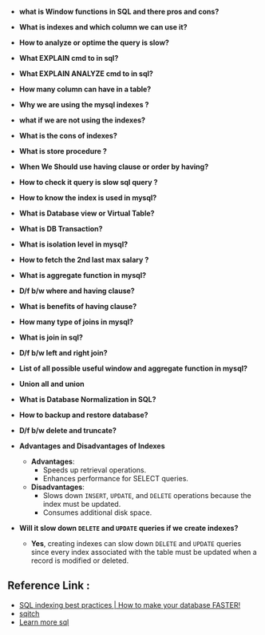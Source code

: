 - **what is Window functions in SQL and there pros and cons?**
- **What is indexes and which column we can use it?**
- **How to analyze or optime the query is slow?**
- **What EXPLAIN cmd to in sql?**
- **What EXPLAIN ANALYZE cmd to in sql?**
- **How many column can have in a table?**
- **Why we are using the mysql indexes ?**
- **what if we are not using the indexes?**
- **What is the cons of indexes?**
- **What is store procedure ?**
- **When We Should use having clause or order by having?**
- **How to check it query is slow sql query ?**
- **How to know the index is used in mysql?**
- **What is Database view or Virtual Table?**
- **What is DB Transaction?**
- **What is isolation level in mysql?**
- **How to fetch the 2nd last max salary ?**
- **What is aggregate function in mysql?**
- **D/f b/w where and having clause?**
- **What is benefits of having clause?**
- **How many type of joins in mysql?**
- **What is join in sql?**
- **D/f b/w left and right join?**
- **List of all possible useful window and aggregate function in mysql?**
- **Union all and union**
- **What is Database Normalization in SQL?**
- **How to backup and restore database?**
- **D/f b/w delete and truncate?**
- **Advantages and Disadvantages of Indexes**
   - **Advantages**:
     - Speeds up retrieval operations.
     - Enhances performance for SELECT queries.
   - **Disadvantages**:
     - Slows down `INSERT`, `UPDATE`, and `DELETE` operations because the index must be updated.
     - Consumes additional disk space.

- **Will it slow down `DELETE` and `UPDATE` queries if we create indexes?**
   - **Yes**, creating indexes can slow down `DELETE` and `UPDATE` queries since every index associated with the table must be updated when a record is modified or deleted.



## Reference Link :
- [SQL indexing best practices | How to make your database FASTER!](https://youtu.be/BIlFTFrEFOI?si=1GpXZYln5MrNKQvS)
- [sqitch](https://sqitch.org/)
- [Learn more sql](https://www.youtube.com/@techTFQ/playlists)






